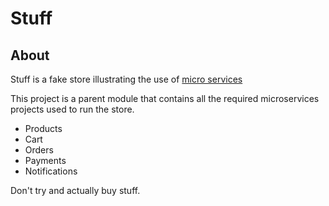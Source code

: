 # Stuff
## About
Stuff is a fake store illustrating the use of [micro services](http://martinfowler.com/articles/microservices.html)

This project is a parent module that contains all the required
microservices projects used to run the store.

- Products
- Cart
- Orders
- Payments
- Notifications

Don't try and actually buy stuff.
